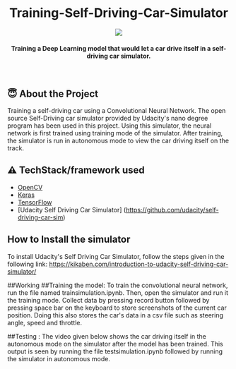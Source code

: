 <h1 align="center">Training-Self-Driving-Car-Simulator</h1>

<div align= "center"><img src="https://github.com/stuti2403/Training-Self-Driving-Car-Simulator/blob/main/image.jpeg"/>
  <h4>Training a Deep Learning model that would let a car drive itself in a self-driving car simulator.</h4>
</div>

&nbsp;&nbsp;&nbsp;&nbsp;&nbsp;&nbsp;&nbsp;&nbsp;&nbsp;&nbsp;&nbsp;&nbsp;&nbsp;&nbsp;&nbsp;&nbsp;&nbsp;&nbsp;&nbsp;&nbsp;&nbsp;&nbsp;&nbsp;&nbsp;&nbsp;&nbsp;&nbsp;&nbsp;&nbsp;&nbsp;

## :innocent: About the Project
Training a self-driving car using a Convolutional Neural Network. The open source Self-Driving car simulator provided by Udacity's nano degree program has been used in this project. Using this simulator, the neural network is first trained using training mode of the simulator. After training, the simulator is run in autonomous mode to view the car driving itself on the track.

## :warning: TechStack/framework used

- [OpenCV](https://opencv.org/)
- [Keras](https://keras.io/)
- [TensorFlow](https://www.tensorflow.org/)
- [Udacity Self Driving Car Simulator] (https://github.com/udacity/self-driving-car-sim)

## How to Install the simulator
To install Udacity's Self Driving Car Simulator, follow the steps given in the following link:
https://kikaben.com/introduction-to-udacity-self-driving-car-simulator/

##Working
##Training the model:
To train the convolutional neural network, run the file named trainsimulation.ipynb. Then, open the simulator and run it the training mode. Collect data by pressing record button followed by pressing space bar on the keyboard to store screenshots of the current car position. Doing this also stores the car's data in a csv file such as steering angle, speed and throttle. 

##Testing :
The video given below shows the car driving itself in the autonomous mode on the simulator after the model has been trained. This output is seen by running the file testsimulation.ipynb followed by running the simulator in autonomous mode.


